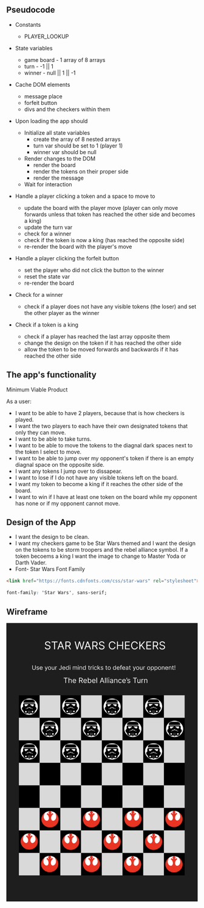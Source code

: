 ## Pseudocode
- Constants
    - PLAYER_LOOKUP

- State variables
    - game board - 1 array of 8 arrays
    - turn - -1 || 1
    - winner - null || 1 || -1

- Cache DOM elements
    - message place
    - forfeit button
    - divs and the checkers within them

- Upon loading the app should
    - Initialize all state variables
        - create the array of 8 nested arrays
        - turn var should be set to 1 (player 1)
        - winner var should be null
    - Render changes to the DOM
        - render the board 
        - render the tokens on their proper side
        - render the message
    - Wait for interaction

- Handle a player clicking a token and a space to move to
    - update the board with the player move (player can only move forwards unless that token has reached the other side and becomes a king)
    - update the turn var
    - check for a winner
    - check if the token is now a king (has reached the opposite side)
    - re-render the board with the player's move

- Handle a player clicking the forfeit button
    - set the player who did not click the button to the winner
    - reset the state var
    - re-render the board

- Check for a winner
    - check if a player does not have any visible tokens (the loser) and set the other player as the winner

- Check if a token is a king
    - check if a player has reached the last array opposite them
    - change the design on the token if it has reached the other side
    - allow the token to be moved forwards and backwards if it has reached the other side

## The app's functionality

Minimum Viable Product

As a user:
- I want to be able to have 2 players, because that is how checkers is played.
- I want the two players to each have their own designated tokens that only they can move.
- I want to be able to take turns.
- I want to be able to move the tokens to the diagnal dark spaces next to the token I select to move.
- I want to be able to jump over my opponent's token if there is an empty diagnal space on the opposite side. 
- I want any tokens I jump over to dissapear.
- I want to lose if I do not have any visible tokens left on the board.
- I want my token to become a king if it reaches the other side of the board.
- I want to win if I have at least one token on the board while my opponent has none or if my opponent cannot move. 

## Design of the App
- I want the design to be clean.
- I want my checkers game to be Star Wars themed and I want the design on the tokens to be storm troopers and the rebel alliance symbol. If a token becoems a king I want the image to change to Master Yoda or Darth Vader.
- Font- Star Wars Font Family

```html 
<link href="https://fonts.cdnfonts.com/css/star-wars" rel="stylesheet">
```

```css
font-family: 'Star Wars', sans-serif;
```


## Wireframe
![Alt text](images/wireframe.png)